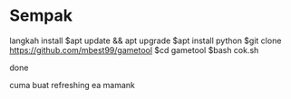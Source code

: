 # Sempak
langkah install
$apt update && apt upgrade
$apt install python
$git clone https://github.com/mbest99/gametool
$cd gametool
$bash cok.sh

done

cuma buat refreshing ea mamank
